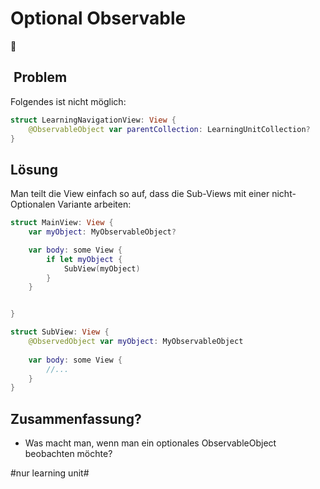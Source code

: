 # Optional Observable
🧠

##  Problem

Folgendes ist nicht möglich:

```swift
struct LearningNavigationView: View {
	@ObservableObject var parentCollection: LearningUnitCollection?
}
```
## Lösung

Man teilt die View einfach so auf, dass die Sub-Views mit einer nicht-Optionalen Variante arbeiten:


```swift
struct MainView: View {
	var myObject: MyObservableObject?

	var body: some View {
		if let myObject {
			SubView(myObject)
		}
	}


}

```
 
```swift
struct SubView: View {
    @ObservedObject var myObject: MyObservableObject
    
    var body: some View {
		//...
    }
}
```

## Zusammenfassung?
- Was macht man, wenn man ein optionales ObservableObject beobachten möchte?


#nur learning unit#